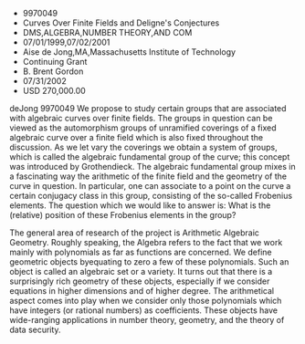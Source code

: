 
* 9970049
* Curves Over Finite Fields and Deligne's Conjectures
* DMS,ALGEBRA,NUMBER THEORY,AND COM
* 07/01/1999,07/02/2001
* Aise de Jong,MA,Massachusetts Institute of Technology
* Continuing Grant
* B. Brent Gordon
* 07/31/2002
* USD 270,000.00

deJong 9970049 We propose to study certain groups that are associated with
algebraic curves over finite fields. The groups in question can be viewed as the
automorphism groups of unramified coverings of a fixed algebraic curve over a
finite field which is also fixed throughout the discussion. As we let vary the
coverings we obtain a system of groups, which is called the algebraic
fundamental group of the curve; this concept was introduced by Grothendieck. The
algebraic fundamental group mixes in a fascinating way the arithmetic of the
finite field and the geometry of the curve in question. In particular, one can
associate to a point on the curve a certain conjugacy class in this group,
consisting of the so-called Frobenius elements. The question which we would like
to answer is: What is the (relative) position of these Frobenius elements in the
group?

The general area of research of the project is Arithmetic Algebraic Geometry.
Roughly speaking, the Algebra refers to the fact that we work mainly with
polynomials as far as functions are concerned. We define geometric objects
byequating to zero a few of these polynomials. Such an object is called an
algebraic set or a variety. It turns out that there is a surprisingly rich
geometry of these objects, especially if we consider equations in higher
dimensions and of higher degree. The arithmetical aspect comes into play when we
consider only those polynomials which have integers (or rational numbers) as
coefficients. These objects have wide-ranging applications in number theory,
geometry, and the theory of data security.
